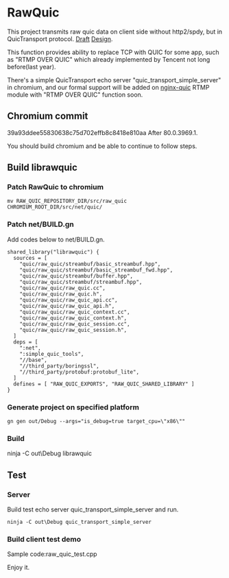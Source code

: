 # RawQuic
This project transmits raw quic data on client side without http2/spdy, but in QuicTransport protocol.
[Draft](https://tools.ietf.org/html/draft-vvv-webtransport-quic)
[Design](https://docs.google.com/document/d/1UgviRBnZkMUq4OKcsAJvIQFX6UCXeCbOtX_wMgwD_es/edit#).

This function provides ability to replace TCP with QUIC for some app, such as "RTMP OVER QUIC" which already implemented by Tencent not long before(last year).

There's a simple QuicTransport echo server "quic_transport_simple_server" in chromium, and our formal support will be added on [nginx-quic](https://github.com/evansun922/nginx-quic) RTMP module with "RTMP OVER QUIC" function soon.

## Chromium commit
39a93ddee55830638c75d702effb8c8418e810aa
After 80.0.3969.1.

You should build chromium and be able to continue to follow steps.

## Build librawquic

### Patch RawQuic to chromium
```
mv RAW_QUIC_REPOSITORY_DIR/src/raw_quic CHROMIUM_ROOT_DIR/src/net/quic/
```

### Patch net/BUILD.gn
Add codes below to net/BUILD.gn.
```
shared_library("librawquic") {
  sources = [
    "quic/raw_quic/streambuf/basic_streambuf.hpp",
    "quic/raw_quic/streambuf/basic_streambuf_fwd.hpp",
    "quic/raw_quic/streambuf/buffer.hpp",
    "quic/raw_quic/streambuf/streambuf.hpp",
    "quic/raw_quic/raw_quic.cc",
    "quic/raw_quic/raw_quic.h",
    "quic/raw_quic/raw_quic_api.cc",
    "quic/raw_quic/raw_quic_api.h",
    "quic/raw_quic/raw_quic_context.cc",
    "quic/raw_quic/raw_quic_context.h",
    "quic/raw_quic/raw_quic_session.cc",
    "quic/raw_quic/raw_quic_session.h",
  ]
  deps = [
    ":net",
    ":simple_quic_tools",
    "//base",
    "//third_party/boringssl",
    "//third_party/protobuf:protobuf_lite",
  ]
  defines = [ "RAW_QUIC_EXPORTS", "RAW_QUIC_SHARED_LIBRARY" ]
}
```

### Generate project on specified platform
```
gn gen out/Debug --args="is_debug=true target_cpu=\"x86\""
```

### Build
ninja -C out\Debug librawquic

## Test

### Server
Build test echo server quic_transport_simple_server and run.
```
ninja -C out\Debug quic_transport_simple_server
```

### Build client test demo
Sample code:raw_quic_test.cpp

Enjoy it.
